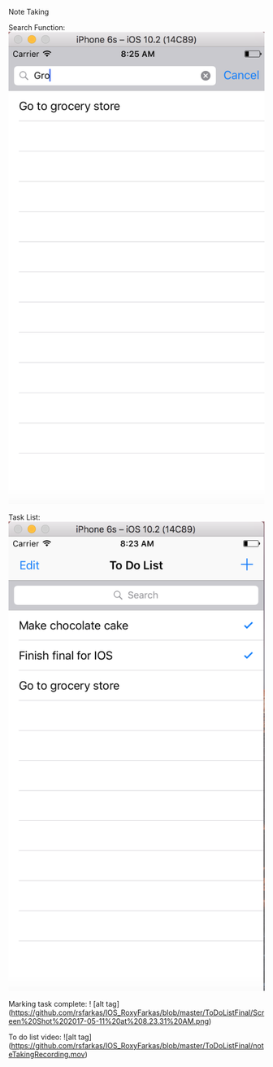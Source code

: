 Note Taking

Search Function:
![alt tag](https://github.com/rsfarkas/IOS_RoxyFarkas/blob/master/ToDoListFinal/Screen%20Shot%202017-05-11%20at%208.25.09%20AM.png)

Task List:
![alt tag](https://github.com/rsfarkas/IOS_RoxyFarkas/blob/master/ToDoListFinal/Screen%20Shot%202017-05-11%20at%208.23.15%20AM.png)

Marking task complete:
! [alt tag] (https://github.com/rsfarkas/IOS_RoxyFarkas/blob/master/ToDoListFinal/Screen%20Shot%202017-05-11%20at%208.23.31%20AM.png)

To do list video:
![alt tag] (https://github.com/rsfarkas/IOS_RoxyFarkas/blob/master/ToDoListFinal/noteTakingRecording.mov)
